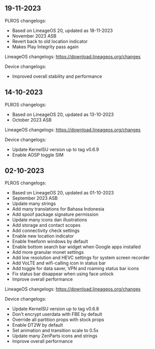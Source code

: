 ## 19-11-2023

PLROS changelogs:
- Based on LineageOS 20, updated as 18-11-2023
- November 2023 ASB
- Revert back to old location indicator
- Makes Play Integrity pass again

LineageOS changelogs:
https://download.lineageos.org/changes

Device changelogs:
- Improved overall stability and performance

## 14-10-2023

PLROS changelogs:
- Based on LineageOS 20, updated as 13-10-2023
- October 2023 ASB

LineageOS changelogs:
https://download.lineageos.org/changes

Device changelogs:
- Update KernelSU version up to tag v0.6.9
- Enable AOSP toggle SIM

## 02-10-2023

PLROS changelogs:
- Based on LineageOS 20, updated as 01-10-2023
- September 2023 ASB
- Update many strings
- Add many translations for Bahasa Indonesia
- Add spoof package signature permission
- Update many icons dan illustrations
- Add storage and contact scopes
- Add connectivity check settings
- Enable new location indicator
- Enable freeform windows by default
- Enable bottom search bar widget when Google apps installed
- Add more granular monet settings
- Add low resolution and HEVC settings for system screen recorder
- Add VoLTE and wifi-calling icon in status bar
- Add toggle for data saver, VPN and roaming status bar icons
- Fix status bar disappear when using face unlock
- Improve overall performance

LineageOS changelogs:
https://download.lineageos.org/changes

Device changelogs:
- Update KernelSU version up to tag v0.6.8
- Don't encrypt userdata with FBE by default
- Override all partition props with stock props
- Enable DT2W by default
- Set animation and transition scale to 0.5x
- Update many ZenParts icons and strings
- Improve overall performance
